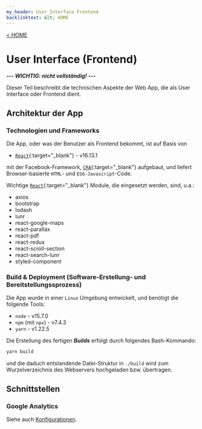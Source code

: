 ```yaml
---
my_header: User Interface Frontend
backlinktext: &lt; HOME
---
```


<!--
header: User Interface (Frontend)
my_header: User Interface (Frontend)
my_number: 5
backlinktext: &lt; HOME
backlinkpath: /
-->

[&lt; HOME](/)

# User Interface (Frontend)

***--- WICHTIG: nicht vollständig! ---***

Dieser Teil beschreibt die technischen Aspekte der Web App, 
die als User Interface oder Frontend dient.

## Architektur der App

### Technologien und Frameworks

Die App, oder was der Benutzer als Frontend bekommt, ist auf Basis von

* [`React`][1]{:target="_blank"} - v16.13.1

mit der Facebook-Framework, [`CRA`][2]{:target="_blank"}
aufgebaut, und liefert Browser-basierte `HTML`- und `ES6-Javascript`-Code. 

Wichtige [`React`][1]{:target="_blank"} Module, die eingesetzt werden,
sind, u.a.:

* axios
* bootstrap
* lodash
* lunr
* react-google-maps
* react-parallax
* react-pdf
* react-redux
* react-scroll-section
* react-search-lunr
* styled-component

### Build & Deployment (Software-Erstellung- und Bereitstellungssprozess)

Die App wurde in einer `Linux` Umgebung entwickelt, und benötigt die folgende Tools:

* `node` - v15.7.0
* `npm` (mit `npx`) - v7.4.3
* `yarn` - v1.22.5

Die Erstellung des fertigen ***Builds*** erfolgt durch folgendes Bash-Kommando:

```bash
yarn build
```

und die daduch entstandende Datei-Struktur in ``./build`` wird zum Wurzelverzeichnis 
des Webservers hochgeladen bzw. übertragen. 

## Schnittstellen

### Google Analytics

Siehe auch [Konfigurationen](/konfig/).


[1]: https://reactjs.org
[2]: https://create-react-app.dev
